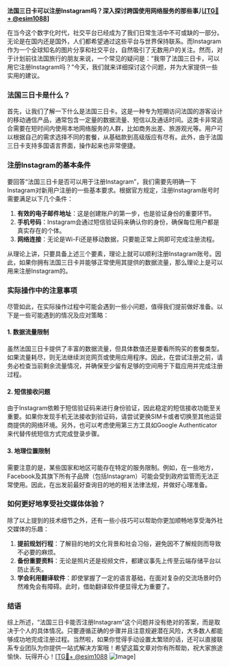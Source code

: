 **法国三日卡可以注册Instagram吗？深入探讨跨国使用网络服务的那些事儿[[TG💪+ @esim1088](https://t.me/s/esim1088)]**

在当今这个数字化时代，社交平台已经成为了我们日常生活中不可或缺的一部分。无论是在国内还是国外，人们都希望通过这些平台与世界保持联系。而Instagram作为一个全球知名的图片分享和社交平台，自然吸引了无数用户的关注。然而，对于计划前往法国旅行的朋友来说，一个常见的疑问是：“我带了法国三日卡，可以用它注册Instagram吗？”今天，我们就来详细探讨这个问题，并为大家提供一些实用的建议。

### 法国三日卡是什么？

首先，让我们了解一下什么是法国三日卡。这是一种专为短期访问法国的游客设计的移动通信产品，通常包含一定量的数据流量、短信以及通话时间。这类卡非常适合需要在短时间内使用本地网络服务的人群，比如商务出差、旅游观光等。用户可以根据自己的需求选择不同的套餐，从基础款到高级版应有尽有。此外，由于法国三日卡支持多国语言界面，操作起来也非常便捷。

### 注册Instagram的基本条件

要回答“法国三日卡是否可以用于注册Instagram”，我们需要先明确一下Instagram对新用户注册的一些基本要求。根据官方规定，注册Instagram账号时需要满足以下几个条件：

1. **有效的电子邮件地址**：这是创建账户的第一步，也是验证身份的重要环节。
2. **手机号码**：Instagram会通过短信验证码来确认你的身份，确保每位用户都是真实存在的个体。
3. **网络连接**：无论是Wi-Fi还是移动数据，只要能正常上网即可完成注册流程。

从理论上讲，只要具备上述三个要素，理论上就可以顺利注册Instagram账号。因此，如果你拥有法国三日卡并能够正常使用其提供的数据流量，那么理论上是可以用来注册Instagram的。

### 实际操作中的注意事项

尽管如此，在实际操作过程中可能会遇到一些小问题，值得我们提前做好准备。以下是一些可能遇到的情况及应对策略：

#### 1. 数据流量限制
虽然法国三日卡提供了丰富的数据流量，但具体数值还是要看所购买的套餐类型。如果流量耗尽，则无法继续浏览网页或使用应用程序。因此，在尝试注册之前，请务必检查当前剩余流量情况，并确保至少留有足够的空间用于下载应用并完成注册过程。

#### 2. 短信接收问题
由于Instagram依赖于短信验证码来进行身份验证，因此稳定的短信接收功能至关重要。如果你发现手机无法接收到验证码，请尝试更换SIM卡或者切换至其他运营商提供的网络环境。另外，也可以考虑使用第三方工具如Google Authenticator来代替传统短信方式完成登录步骤。

#### 3. 地理位置限制
需要注意的是，某些国家和地区可能存在特定的服务限制。例如，在一些地方，Facebook及其旗下所有子品牌（包括Instagram）可能会受到政府监管而无法正常使用。因此，在出发前最好查询目的地的相关法律法规，并做好心理准备。

### 如何更好地享受社交媒体体验？

除了以上提到的技术细节之外，还有一些小技巧可以帮助你更加顺畅地享受海外社交媒体的乐趣：

1. **提前规划行程**：了解目的地的文化背景和社会习俗，避免因不了解规则而导致不必要的麻烦。
2. **备份重要资料**：无论是照片还是视频文件，都建议事先上传至云端存储平台以防止丢失。
3. **学会利用翻译软件**：即使掌握了一定的语言基础，在面对复杂的交流场景时仍然难免会有障碍。此时，借助翻译软件便显得尤为重要了。

### 结语

综上所述，“法国三日卡能否注册Instagram”这个问题并没有绝对的答案，而是取决于个人的具体情况。只要遵循正确的步骤并且注意规避潜在风险，大多数人都能够成功地完成注册过程。当然啦，如果你觉得手动设置太繁琐的话，还可以直接联系专业团队为你提供一站式解决方案哦！希望这篇文章对你有所帮助，祝大家旅途愉快、玩得开心！[[TG💪+ @esim1088](https://t.me/s/esim1088) ![Image](https://i.postimg.cc/4NQfJmqS/Snipaste-2025-05-13-00-14-12.png)]